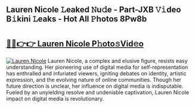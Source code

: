 ## Lauren Nicole 𝙻eaked 𝙽u𝚍e - Part-JXB 𝚅𝚒deo B𝚒kini 𝙻eaks - Hot All 𝙿hotos 8Pw8b

# <h2><a href="http://ld3o99m.urlbe.top/?page=Lauren+Nicole">🔗🔗👉👉 Lauren Nicole P𝚑oto𝚜Vid𝚎o</a></h2>

[![Lauren Nicole](https://i.imgur.com/eBuTRDB.gif)](http://ld3o99m.urlbe.top/?page=Lauren+Nicole)
Lauren Nicole, a complex and elusive figure, resists easy understanding. Her pioneering use of digital media for self-representation has enthralled and infuriated viewers, igniting debates on identity, artistic expression, and the evolving nature of online communities. Though her future direction is unclear, her influence on digital media is indisputable. Fueled by an unyielding resolve and undeniable captivation, Lauren Nicole impact on digital media is revolutionary.
